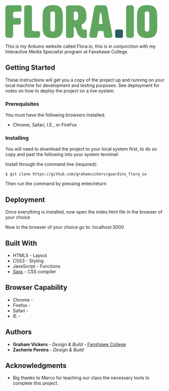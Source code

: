 ![](/images/logo_v1.svg)

This is my Arduino website called Flora.io, this is in conjunction with my Interactive Media Specialist program at Fanshawe College. 

## Getting Started

These instructions will get you a copy of the project up and running on your local machine for development and testing purposes. See deployment for notes on how to deploy the project on a live system.

### Prerequisites

You must have the following browsers installed: 

* Chrome, Safari, I.E., or FireFox

### Installing

You will need to download the project to your local system first, to do so copy and past the following into your system terminal:


Install through the command line (required):
```
$ git clone https://github.com/grahamvickers/guardino_flora_io
```
Then run the command by pressing enter/return


## Deployment

Once everything is installed, now open the index.html file in the browser of your choice

Now in the browser of your choice go to: localhost:3000

## Built With

* HTML5 - Layout
* CSS3 - Styling
* JaveScript - Functions
* [Sass](https://sass-lang.com/) - CSS compiler


## Browser Capability 

* Chrome - 
* Firefox - 
* Safari -
* IE - 


## Authors

* **Graham Vickers** - *Design & Build* - [Fanshawe College](https://github.com/grahamvickers)
* **Zacherie Pereira** - *Design & Build* 
 


## Acknowledgments

* Big thanks to Marco for teaching our class the necessary tools to complete this project. 
